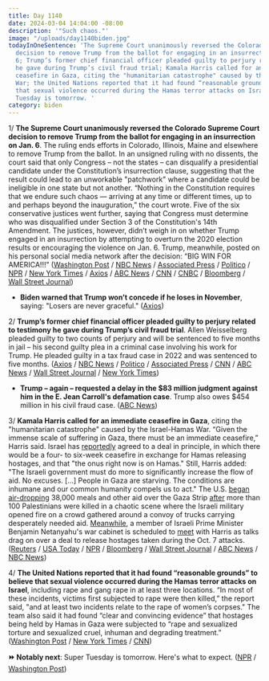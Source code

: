 ```yaml
---
title: Day 1140
date: 2024-03-04 14:04:00 -08:00
description: '"Such chaos."'
image: "/uploads/day1140biden.jpg"
todayInOneSentence: 'The Supreme Court unanimously reversed the Colorado Supreme Court
  decision to remove Trump from the ballot for engaging in an insurrection on Jan.
  6; Trump’s former chief financial officer pleaded guilty to perjury related to testimony
  he gave during Trump’s civil fraud trial; Kamala Harris called for an immediate
  ceasefire in Gaza, citing the "humanitarian catastrophe" caused by the Israel-Hamas
  War; the United Nations reported that it had found “reasonable grounds” to believe
  that sexual violence occurred during the Hamas terror attacks on Israel; and Super
  Tuesday is tomorrow. '
category: biden
---
```


1/ **The Supreme Court unanimously reversed the Colorado Supreme Court decision to remove Trump from the ballot for engaging in an insurrection on Jan. 6**. The ruling ends efforts in Colorado, Illinois, Maine and elsewhere to remove Trump from the ballot. In an unsigned ruling with no dissents, the court said that only Congress – not the states – can disqualify a presidential candidate under the Constitution’s insurrection clause, suggesting that the result could lead to an unworkable "patchwork" where a candidate could be ineligible in one state but not another. “Nothing in the Constitution requires that we endure such chaos — arriving at any time or different times, up to and perhaps beyond the inauguration,” the court wrote. Five of the six conservative justices went further, saying that Congress must determine who was disqualified under Section 3 of the Constitution's 14th Amendment. The justices, however, didn’t weigh in on whether Trump engaged in an insurrection by attempting to overturn the 2020 election results or encouraging the violence on Jan. 6. Trump, meanwhile, posted on his personal social media network after the decision: “BIG WIN FOR AMERICA!!!” ([Washington Post](https://www.washingtonpost.com/politics/2024/03/04/supreme-court-trump-ballot-decision/) / [NBC News](https://www.nbcnews.com/politics/supreme-court/supreme-court-rules-trump-cannot-kicked-colorado-ballot-rcna132291) / [Associated Press](https://apnews.com/article/supreme-court-trump-insurrection-election-colorado-51e79c0f03013034c8a042cb278b6446) / [Politico](https://www.politico.com/news/2024/03/04/states-cant-remove-trump-from-ballot-supreme-court-says-00144673) / [NPR](https://www.npr.org/2024/03/04/1230453714/supreme-court-trump-colorado-ballot) / [New York Times](https://www.nytimes.com/live/2024/03/04/us/trump-supreme-court-colorado-ballot) / [Axios](https://www.axios.com/2024/03/04/supreme-court-trump-colorado-ballot) / [ABC News](https://abcnews.go.com/Politics/us-supreme-court-rules-trump-historic-14th-amendment/story?id=107158454) / [CNN](https://www.cnn.com/politics/live-news/supreme-court-opinion-trump-ballot-03-04-24/index.html) / [CNBC](https://www.cnbc.com/2024/03/04/supreme-court-rules-in-trump-colorado-ballot-case.html) / [Bloomberg](https://www.bloomberg.com/news/articles/2024-03-04/supreme-court-rules-trump-can-appear-on-presidential-ballots?srnd=homepage-americas&sref=MIBMEEoj) / [Wall Street Journal](https://www.wsj.com/us-news/law/supreme-court-ruling-trump-ballot-colorado-092852fe))

* **Biden warned that Trump won’t concede if he loses in November**, saying: "Losers are never graceful." ([Axios](https://www.axios.com/2024/03/04/biden-trump-2024-election-concede))

2/ **Trump’s former chief financial officer pleaded guilty to perjury related to testimony he gave during Trump’s civil fraud trial**. Allen Weisselberg pleaded guilty to two counts of perjury and will be sentenced to five months in jail – his second guilty plea in a criminal case involving his work for Trump. He pleaded guilty in a tax fraud case in 2022 and was sentenced to five months. ([Axios](https://www.axios.com/2024/03/04/allen-weisselberg-perjury-trump-trial-guilty-plea) / [NBC News](https://www.nbcnews.com/politics/donald-trump/ex-trump-cfo-weisselberg-plead-guilty-perjury-civil-fraud-case-rcna141612) / [Politico](https://www.politico.com/news/2024/03/04/trump-cfo-weisselberg-perjury-00144704) / [Associated Press](https://apnews.com/article/trump-fraud-weisselberg-perjury-0101a9972cefd1e1fb4ba6d36e69fecb) / [CNN](https://www.cnn.com/2024/03/04/politics/allen-weisselberg-trump-org-cfo-plea-perjury/) / [ABC News](https://abcnews.go.com/US/trump-organization-cfo-allen-weisselberg-plead-guilty-perjury/story?id=107767924) / [Wall Street Journal](https://www.wsj.com/us-news/law/ex-trump-cfo-pleads-guilty-to-perjury-charges-6f937965) / [New York Times](https://www.nytimes.com/2024/03/04/nyregion/weisselberg-guilty-trump-business.html))

* **Trump – again – requested a delay in the $83 million judgment against him in the E. Jean Carroll's defamation case**. Trump also owes $454 million in his civil fraud case. ([ABC News](https://abcnews.go.com/US/trump-seeks-delay-83m-judgment-jean-carroll-case/story?id=107782842))

3/ **Kamala Harris called for an immediate ceasefire in Gaza**, citing the "humanitarian catastrophe" caused by the Israel-Hamas War. “Given the immense scale of suffering in Gaza, there must be an immediate ceasefire,” Harris said. Israel has [reportedly](https://apnews.com/article/israel-hamas-war-news-03-02-2024-531593c27931a2764357b6f7b11ce394) agreed to a deal in principle, in which there would be a four- to six-week ceasefire in exchange for Hamas releasing hostages, and that "the onus right now is on Hamas." Still, Harris added: "The Israeli government must do more to significantly increase the flow of aid. No excuses. \[...\] People in Gaza are starving. The conditions are inhumane and our common humanity compels us to act." The U.S. [began](https://www.wsj.com/world/middle-east/negotiators-scramble-to-rescue-gaza-hostage-talks-after-deadly-convoy-incident-b446a5e3) [air-dropping](https://www.nytimes.com/2024/03/02/world/middleeast/us-airdrop-gaza-aid.html) 38,000 meals and other aid over the Gaza Strip [after](https://apnews.com/article/israel-hamas-gaza-airdrop-humanitarian-assistance-f8bc071193f89906abf21478bc70a084) more than 100 Palestinians were killed in a chaotic scene where the Israeli military opened fire on a crowd gathered around a convoy of trucks carrying desperately needed aid. [Meanwhile](https://www.npr.org/2024/03/02/1235570881/harris-israel-gantz-gaza-ceasefire-biden-netanyahu), a member of Israeli Prime Minister Benjamin Netanyahu's war cabinet is scheduled to [meet](https://www.npr.org/2024/03/02/1235570881/harris-israel-gantz-gaza-ceasefire-biden-netanyahu) with Harris as talks drag on over a deal to release hostages taken during the Oct. 7 attacks. ([Reuters](https://www.reuters.com/world/us-vp-harris-urges-israeli-government-do-more-boost-aid-into-gaza-2024-03-03/) / [USA Today](https://www.usatoday.com/story/news/politics/2024/03/03/kamala-harris-immediate-ceasefire-gaza/72833162007/) / [NPR](https://www.npr.org/2024/03/04/1234822836/kamala-harris-benny-gantz-gaza-cease-fire-israel-hamas) / [Bloomberg](https://www.bloomberg.com/news/articles/2024-03-03/harris-calls-for-gaza-cease-fire-release-of-israeli-hostages?srnd=politics-vp&sref=MIBMEEoj) / [Wall Street Journal](https://www.wsj.com/world/harris-calls-for-gaza-cease-fire-as-she-urges-hamas-to-accept-deal-84f27689) / [ABC News](https://abcnews.go.com/Politics/vice-president-kamala-harris-returns-selma-mark-bloody/story?id=107753453) / [NBC News](https://www.nbcnews.com/news/world/live-blog/israel-hamas-war-live-updates-rcna141594))

4/ **The United Nations reported that it had found “reasonable grounds” to believe that sexual violence occurred during the Hamas terror attacks on Israel**, including rape and gang rape in at least three locations. “In most of these incidents, victims first subjected to rape were then killed,” the report said, "and at least two incidents relate to the rape of women’s corpses." The team also said it had found “clear and convincing evidence” that hostages being held by Hamas in Gaza were subjected to “rape and sexualized torture and sexualized cruel, inhuman and degrading treatment.” ([Washington Post](https://www.washingtonpost.com/world/2024/03/04/israel-hamas-war-news-gaza-palestine/#link-MVPCJFYKPVHJHIVS2GUXLG6WQQ) / [New York Times](https://www.nytimes.com/live/2024/03/04/world/israel-hamas-war-gaza-news) / [CNN](https://www.cnn.com/2024/03/04/europe/un-team-sexual-abuse-oct-7-hostages-intl/index.html))

**⏩ Notably next**: Super Tuesday is tomorrow. Here's what to expect. ([NPR](https://www.npr.org/2024/03/04/1234950789/super-tuesday-2024-when-primary) / [Washington Post](https://www.washingtonpost.com/elections/2024/03/04/questions-answers-super-tuesday-polling/))